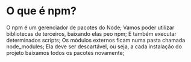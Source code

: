 # O que é npm?

O npm é um gerenciador de pacotes do Node;
Vamos poder utilizar bibliotecas de terceiros, baixando elas peo npm;
E também executar determinados scripts;
Os módulos externos ficam numa pasta chamada node_modules;
Ela deve ser descartável, ou seja, a cada instalação do projeto baixamos todos os pacotes novamente;